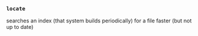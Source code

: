 

###   `locate`
searches an index (that system builds periodically) for a file
        faster (but not up to date)